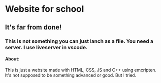 # Website for school
## It's far from done!

### This is not something you can just lanch as a file. You need a server. I use liveserver in vscode.

#### About:
This is just a website made with HTML, CSS, JS and C++ using emcripten.
It's not supposed to be something advanced or good. But I tried.
